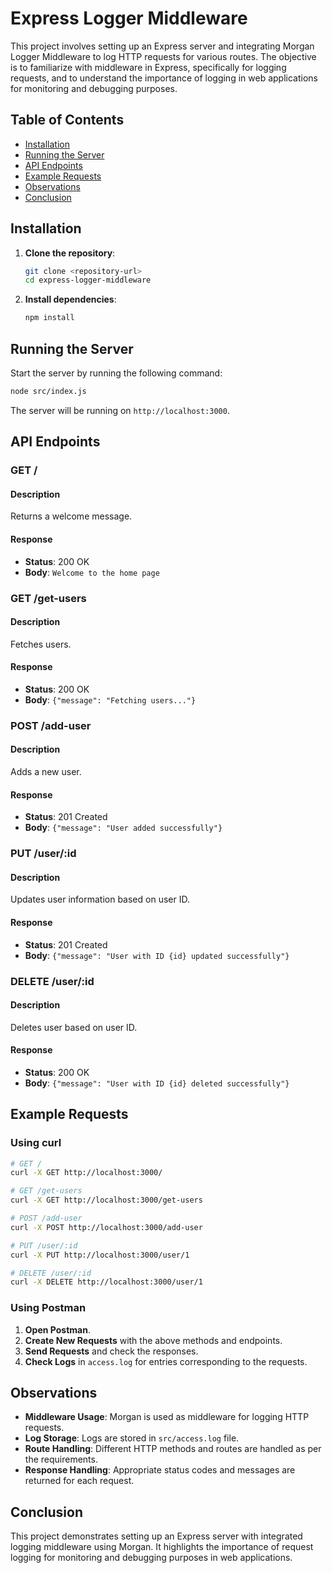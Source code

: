 # Express Logger Middleware

This project involves setting up an Express server and integrating Morgan Logger Middleware to log HTTP requests for various routes. The objective is to familiarize with middleware in Express, specifically for logging requests, and to understand the importance of logging in web applications for monitoring and debugging purposes.

## Table of Contents
- [Installation](#installation)
- [Running the Server](#running-the-server)
- [API Endpoints](#api-endpoints)
- [Example Requests](#example-requests)
- [Observations](#observations)
- [Conclusion](#conclusion)

## Installation

1. **Clone the repository**:
   ```bash
   git clone <repository-url>
   cd express-logger-middleware
   ```

2. **Install dependencies**:
   ```bash
   npm install
   ```

## Running the Server

Start the server by running the following command:
```bash
node src/index.js
```

The server will be running on `http://localhost:3000`.

## API Endpoints

### GET /

#### Description
Returns a welcome message.

#### Response
- **Status**: 200 OK
- **Body**: `Welcome to the home page`

### GET /get-users

#### Description
Fetches users.

#### Response
- **Status**: 200 OK
- **Body**: `{"message": "Fetching users..."}`

### POST /add-user

#### Description
Adds a new user.

#### Response
- **Status**: 201 Created
- **Body**: `{"message": "User added successfully"}`

### PUT /user/:id

#### Description
Updates user information based on user ID.

#### Response
- **Status**: 201 Created
- **Body**: `{"message": "User with ID {id} updated successfully"}`

### DELETE /user/:id

#### Description
Deletes user based on user ID.

#### Response
- **Status**: 200 OK
- **Body**: `{"message": "User with ID {id} deleted successfully"}`

## Example Requests

### Using curl

```bash
# GET /
curl -X GET http://localhost:3000/

# GET /get-users
curl -X GET http://localhost:3000/get-users

# POST /add-user
curl -X POST http://localhost:3000/add-user

# PUT /user/:id
curl -X PUT http://localhost:3000/user/1

# DELETE /user/:id
curl -X DELETE http://localhost:3000/user/1
```

### Using Postman

1. **Open Postman**.
2. **Create New Requests** with the above methods and endpoints.
3. **Send Requests** and check the responses.
4. **Check Logs** in `access.log` for entries corresponding to the requests.

## Observations

- **Middleware Usage**: Morgan is used as middleware for logging HTTP requests.
- **Log Storage**: Logs are stored in `src/access.log` file.
- **Route Handling**: Different HTTP methods and routes are handled as per the requirements.
- **Response Handling**: Appropriate status codes and messages are returned for each request.

## Conclusion

This project demonstrates setting up an Express server with integrated logging middleware using Morgan. It highlights the importance of request logging for monitoring and debugging purposes in web applications.

